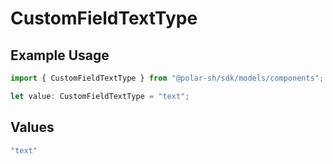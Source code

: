 # CustomFieldTextType

## Example Usage

```typescript
import { CustomFieldTextType } from "@polar-sh/sdk/models/components";

let value: CustomFieldTextType = "text";
```

## Values

```typescript
"text"
```